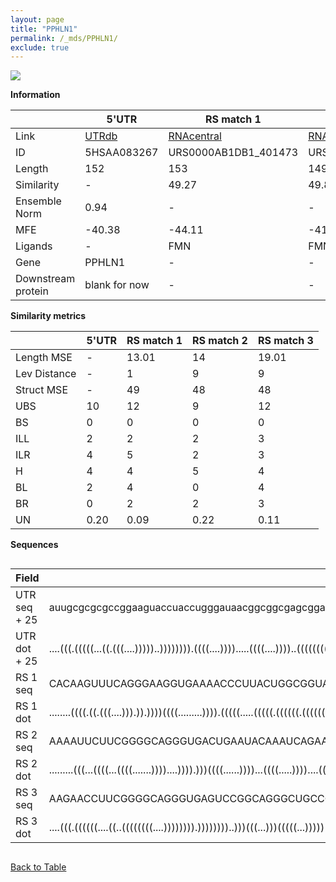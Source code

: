 ```yaml
---
layout: page
title: "PPHLN1"
permalink: /_mds/PPHLN1/
exclude: true
---
```




![](../../alns_9.28.22/aln_5HSAA083267_0.958.png?raw=true)


**Information**

| | 5'UTR       | RS match 1   | RS match 2  | RS match 3 |
| ---- | ----------- | ----------- | ----------- | ----------- |
| Link | <a href="http://utrdb.ba.itb.cnr.it/getutr/5HSAA083267/1" target="_blank" rel="noopener noreferrer">UTRdb</a>   | <a href="https://rnacentral.org/rna/URS0000AB1DB1/401473" target="_blank" rel="noopener noreferrer">RNAcentral</a>     |<a href="https://rnacentral.org/rna/URS0000AB71FE/37546" target="_blank" rel="noopener noreferrer">RNAcentral</a>  | <a href="https://rnacentral.org/rna/URS0000AB4853/357808" target="_blank" rel="noopener noreferrer">RNAcentral</a>   |
| ID | 5HSAA083267     | URS0000AB1DB1_401473     | URS0000AB71FE_37546     | URS0000AB4853_357808     |
| Length | 152     |  153    | 149   |  149    |
| Similarity | - | 49.27 | 49.87 | 49.90 |
| Ensemble Norm | 0.94 | - | - | - |
| MFE | -40.38 | -44.11 | -41.53 | -52.85 |
| Ligands | - | FMN | FMN | FMN |
| Gene | PPHLN1 | - | - | - |
| Downstream protein | blank for now    |    -    | -  | - |


**Similarity metrics**

| | 5'UTR       | RS match 1   | RS match 2  | RS match 3 |
| ---- | ----------- | ----------- | ----------- | ----------- |
| Length MSE | - | 13.01 | 14 | 19.01 |
| Lev Distance | - | 1 | 9 | 9 |
| Struct MSE | - | 49 | 48 | 48 |
| UBS| 10 | 12 | 9 | 12 |
| BS | 0 | 0 | 0 | 0 |
| ILL | 2 | 2 | 2 | 3 |
| ILR | 4 | 5 | 2 | 3 |
| H | 4 | 4 | 5 | 4 |
| BL | 2 | 4 | 0 | 4 |
| BR | 0 | 2 | 2 | 3 |
| UN | 0.20 | 0.09 | 0.22 | 0.11 |

**Sequences**


<div style="overflow-x:auto;">

<table>
<colgroup>
<col width="30%" />
<col width="70%" />
</colgroup>
<thead>
<tr class="header">
<th>Field</th>
<th>Description</th>
</tr>
</thead>
<tbody>
<tr>
<td markdown="span">UTR seq + 25 </td>
<td markdown="span"> auugcgcgcgccggaaguaccuaccugggauaacggcggcgagcggacggcugcauuuacggggucucccggagggccagagucggaaauuguugaaaacguuaaauuugauuccuaaaaggacucaATGGCTTACAGAAGAGACGAAATGT </td>
</tr>
<tr>
<td markdown="span">UTR dot + 25  </td>
<td markdown="span"> ....(((.(((((...((.(((....)))))..)))))))).((((....)))).....((((....))))..(((((((((((((((...(((..........)))....))))......)))))..))))))..................
</td>
</tr>


<tr>
<td markdown="span">RS 1 seq </td>
<td markdown="span"> CACAAGUUUCAGGGAAGGUGAAAACCCUUACUGGCGGUAACGGUGAAACCGAUGACCAUAACGGCCCACCACCGAAGCCCGCGACCCGCGAAUGCGGCUGAUCCGGUGAGAAUCCGGGGCCAACGGUCAAAGUCCGGAUGGAAGAAACGGAGC
</td>
</tr>


<tr>
<td markdown="span">RS 1 dot </td>
<td markdown="span"> ........((((.((.(((....))).)).))))((((.........)))).(((((.....(((((.((((((.((((((((...)))).....))))....))))).......))))))...)))))...((((..(.....)..))))..
</td>
</tr>


<tr>
<td markdown="span">RS 2 seq </td>
<td markdown="span"> AAAAUUCUUCGGGGCAGGGUGACUGAAUACAAAUCAGAAUUCCCUACCGGCGGUAAAGUCCGCGACCCGCGUAAAGCGGCUGAUCCGGUGACUGAUCACAAGUCAGAAUUCCGGAACCGACAGUAAAGUCUGGAUGAGAGAAGAACACG
</td>
</tr>


<tr>
<td markdown="span">RS 2 dot </td>
<td markdown="span"> .........(((...((((...((((.......))))....)))).)))((((......))))...((((.....))))....((((((((((.......))))).....))))).(((((......))).))................
</td>
</tr>


<tr>
<td markdown="span">RS 3 seq </td>
<td markdown="span"> AAGAACCUUCGGGGCAGGGUGAGUCCGGCAGGGCUGCCGGGCAAUUCCCGAUCGGUGGUACAGCCCACGAGCAUCGUGCCUCACGGCAAUGUGCACGAUCCGGUGAAACUCCGGAGCCGACCGUACAGUCGGGAUGGAAGAAGGUUGAC
</td>
</tr>


<tr>
<td markdown="span">RS 3 dot </td>
<td markdown="span"> ....(((.((((((....((..((((((((....)))))))).))))))))..)))(((...)))(((((...)))))((((.((((..(((((.((.(((((.......)))))..))...))))))))).)).))............
</td>
</tr>

</tbody>
</table>


</div>


[Back to Table](../../display)
